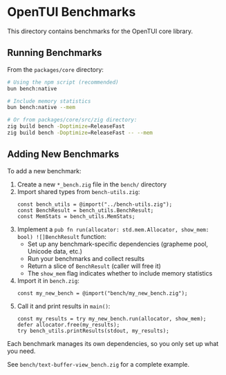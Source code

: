 # OpenTUI Benchmarks

This directory contains benchmarks for the OpenTUI core library.

## Running Benchmarks

From the `packages/core` directory:

```bash
# Using the npm script (recommended)
bun bench:native

# Include memory statistics
bun bench:native --mem

# Or from packages/core/src/zig directory:
zig build bench -Doptimize=ReleaseFast
zig build bench -Doptimize=ReleaseFast -- --mem
```

## Adding New Benchmarks

To add a new benchmark:

1. Create a new `*_bench.zig` file in the `bench/` directory
2. Import shared types from `bench-utils.zig`:
   ```zig
   const bench_utils = @import("../bench-utils.zig");
   const BenchResult = bench_utils.BenchResult;
   const MemStats = bench_utils.MemStats;
   ```
3. Implement a `pub fn run(allocator: std.mem.Allocator, show_mem: bool) ![]BenchResult` function:
   - Set up any benchmark-specific dependencies (grapheme pool, Unicode data, etc.)
   - Run your benchmarks and collect results
   - Return a slice of `BenchResult` (caller will free it)
   - The `show_mem` flag indicates whether to include memory statistics
4. Import it in `bench.zig`:
   ```zig
   const my_new_bench = @import("bench/my_new_bench.zig");
   ```
5. Call it and print results in `main()`:
   ```zig
   const my_results = try my_new_bench.run(allocator, show_mem);
   defer allocator.free(my_results);
   try bench_utils.printResults(stdout, my_results);
   ```

Each benchmark manages its own dependencies, so you only set up what you need.

See `bench/text-buffer-view_bench.zig` for a complete example.
